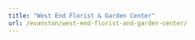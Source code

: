 ```yaml
---
title: "West End Florist & Garden Center"
url: /evanston/west-end-florist-and-garden-center/
---
```

